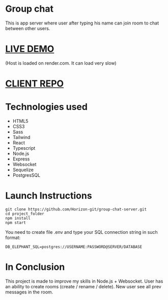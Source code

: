 # Group chat
<p>This is app server where user after typing his name can join room to chat between other users.</p>

<h1><a href="https://horizon-git.github.io/group-chat/">LIVE DEMO</a></h1>
<p>(Host is loaded on render.com. It can load very slow)</p>
<h1><a href="https://github.com/Horizon-git/group-chat">CLIENT REPO</a></h1>


# Technologies used
<ul>
  <li>HTML5</li>
  <li>CSS3</li>
  <li>Sass</li>
  <li>Tailwind</li>
  <li>React</li>
  <li>Typescript</li>
  <li>Node.js</li>
  <li>Express</li>
  <li>Websocket</li>
  <li>Sequelize</li>
  <li>PostgresSQL</li>
</ul>

# Launch Instructions
```
git clone https://github.com/Horizon-git/group-chat-server.git
cd project_folder
npm install
npm start
```
You need to create file .env and type your SQL connection string in such format:
```
DB_ELEPHANT_SQL=postgres://USERNAME:PASSWORD@SERVER/DATABASE
```


# In Conclusion
<p>This project is made to improve my skills in Node.js + Websocket. User has an ability to create rooms (create / rename / delete). New user see all prev messages in the room.</p>


